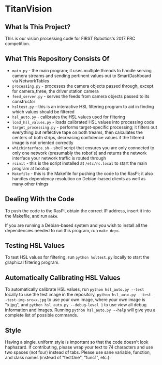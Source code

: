 # TitanVision

## What Is This Project?

This is our vision processing code for FIRST Robotics's 2017 FRC competition.

## What This Repository Consists Of

* `main.py` - the main program; it uses multiple threads to handle
              serving camera streams and sending pertinent values out to
              SmartDashboard via NetworkTables
* `processing.py` - processes the camera objects passed through, except
                    for camera_three, the driver station camera
* `feed_server.py` - serves the feeds from camera objects passed to its
                     constructor
* `hsltest.py` - this is an interactive HSL filtering program to aid in
                 finding which values should be filtered
* `hsl_auto.py` - calibrates the HSL values used for filtering
* `load_hsl_values.py` - loads calibrated HSL values into processing code
* `target_processing.py` - performs target-specific processing; it
                    filters out everything but reflective tape on both
                    treams, then calculates the centers of both strips,
                    decreasing confidence values if the filtered image is
                    not oriented correctly
* `whichinterface.sh` - shell script that ensures you are only connected
                        to only one network (presumably the robot's) and
                        returns the network interface your network traffic 
                        is routed through
* `rcinit` - this is the script installed at `/etc/rc.local` to start the
             main program at bootup
* `Makefile` - this is the Makefile for pushing the code to the RasPi; it
               also handles dependency resolution on Debian-based clients
               as well as many other things

## Dealing With the Code
To push the code to the RasPi, obtain the correct IP address, insert it
into the Makefile, and run `make`.

If you are running a Debian-based system and you wish to install all the
dependencies needed to run this program, run `make deps`.

## Testing HSL Values
To test HSL values for filtering, run `python hsltest.py` locally to
start the graphical filtering program.

## Automatically Calibrating HSL Values
To automatically calibrate HSL values, run `python hsl_auto.py --test`
locally to use the test image in the repository,
`python hsl_auto.py --test --test-img-src=x.jpg` to use your own image,
where your own image is "x.jpg", and
`python hsl_auto.py --debug-level 1` to use view all debug information
and images. Running `python hsl_auto.py --help` will give you a complete
list of possible commands.

## Style
Having a single, uniform style is important so that the code doesn't look
haphazard. If contributing, please wrap your text to 74 characters and use
two spaces (not four) instead of tabs. Please use sane variable, function,
and class names (instead of "testOne", "func1", etc.).

<!--
vim:ts=2:sw=2:nospell
-->
